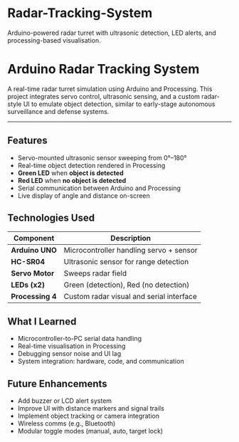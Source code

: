 # Radar-Tracking-System
Arduino-powered radar turret with ultrasonic detection, LED alerts, and processing-based visualisation.
# Arduino Radar Tracking System

A real-time radar turret simulation using Arduino and Processing. This project integrates servo control, ultrasonic sensing, and a custom radar-style UI to emulate object detection, similar to early-stage autonomous surveillance and defense systems.

---

##  Features

- Servo-mounted ultrasonic sensor sweeping from 0°–180°
- Real-time object detection rendered in Processing
- **Green LED** when **object is detected**
- **Red LED** when **no object is detected**
- Serial communication between Arduino and Processing
- Live display of angle and distance on-screen

## Technologies Used

| Component       | Description                            |
|----------------|----------------------------------------|
| **Arduino UNO** | Microcontroller handling servo + sensor |
| **HC-SR04**     | Ultrasonic sensor for range detection   |
| **Servo Motor** | Sweeps radar field                      |
| **LEDs (x2)**   | Green (detection), Red (no detection)   |
| **Processing 4**| Custom radar visual and serial interface |


## What I Learned

- Microcontroller-to-PC serial data handling
- Real-time visualisation in Processing
- Debugging sensor noise and UI lag
- System integration: hardware, code, and communication

## Future Enhancements

- Add buzzer or LCD alert system
- Improve UI with distance markers and signal trails
- Implement object tracking or camera integration
- Wireless comms (e.g., Bluetooth)
- Modular toggle modes (manual, auto, target lock)
